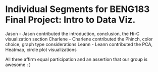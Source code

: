 # Individual Segments for BENG183 Final Project: Intro to Data Viz.

Jason - Jason contributed the introduction, conclusion, the Hi-C visualization section
Charlene - Charlene contributed the Phinch, color choice, graph type considerations
Leann - Leann contributed the PCA, Heatmap, circle plot visualizations

All three affirm equal participation and an assertion that our group is awesome : )
